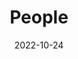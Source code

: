 ---
title: People
date: 2022-10-24

type: landing

sections:
  - block: people
    content:
      title: Meet the Team
      # Choose which groups/teams of users to display.
      #   Edit `user_groups` in each user's profile to add them to one or more of these groups.
      user_groups:
          - Principal Investigators
          - Current Members
          - Grad Students
          - Administration
          - Visitors
          - Alumni
      sort_by: Params.last_name
      sort_ascending: true
      
    design:
      show_interests: false
      show_role: true
      show_social: false
      show_organizations: false

---